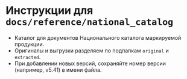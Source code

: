 # Инструкции для `docs/reference/national_catalog`

- Каталог для документов Национального каталога маркируемой продукции.
- Оригиналы и выгрузки разделяем по подпапкам `original` и `extracted`.
- При добавлении новых версий, сохраняйте номер версии (например, v5.41) в имени файла.
